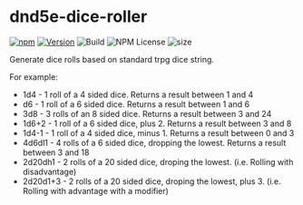 # dnd5e-dice-roller

[![npm](https://img.shields.io/badge/npm-dnd5e--dice--roller-green?style=flat-square)](https://www.npmjs.com/package/dnd5e-dice-roller)
[![Version](https://img.shields.io/npm/v/dnd5e-dice-roller?label=version&style=flat-square)](https://www.npmjs.com/package/dnd5e-dice-roller)
![Build](https://github.com/MitchB09/dice-roller/actions/workflows/node.js.yml/badge.svg)
![NPM License](https://img.shields.io/npm/l/dnd5e-dice-roller)
![size](https://img.shields.io/bundlephobia/min/dnd5e-dice-roller)

Generate dice rolls based on standard trpg dice string.

For example:

- 1d4 - 1 roll of a 4 sided dice. Returns a result between 1 and 4
- d6 - 1 roll of a 6 sided dice. Returns a result between 1 and 6
- 3d8 - 3 rolls of an 8 sided dice. Returns a result between 3 and 24
- 1d6+2 - 1 roll of a 6 sided dice, plus 2. Returns a result between 3 and 8
- 1d4-1 - 1 roll of a 4 sided dice, minus 1. Returns a result between 0 and 3
- 4d6dl1 - 4 rolls of a 6 sided dice, dropping the lowest. Returns a result between 3 and 18
- 2d20dh1 - 2 rolls of a 20 sided dice, droping the lowest. (i.e. Rolling with disadvantage)
- 2d20d1+3 - 2 rolls of a 20 sided dice, droping the lowest, plus 3. (i.e. Rolling with advantage with a modifier)
